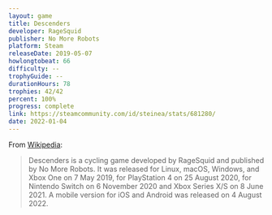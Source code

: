 ```yaml
---
layout: game
title: Descenders
developer: RageSquid
publisher: No More Robots
platform: Steam
releaseDate: 2019-05-07
howlongtobeat: 66
difficulty: --
trophyGuide: --
durationHours: 78
trophies: 42/42
percent: 100%
progress: complete
link: https://steamcommunity.com/id/steinea/stats/681280/
date: 2022-01-04
---
```


From [Wikipedia](https://en.wikipedia.org/wiki/Descenders):

> Descenders is a cycling game developed by RageSquid and published by No More Robots. It was released for Linux, macOS, Windows, and Xbox One on 7 May 2019, for PlayStation 4 on 25 August 2020, for Nintendo Switch on 6 November 2020 and Xbox Series X/S on 8 June 2021. A mobile version for iOS and Android was released on 4 August 2022.
